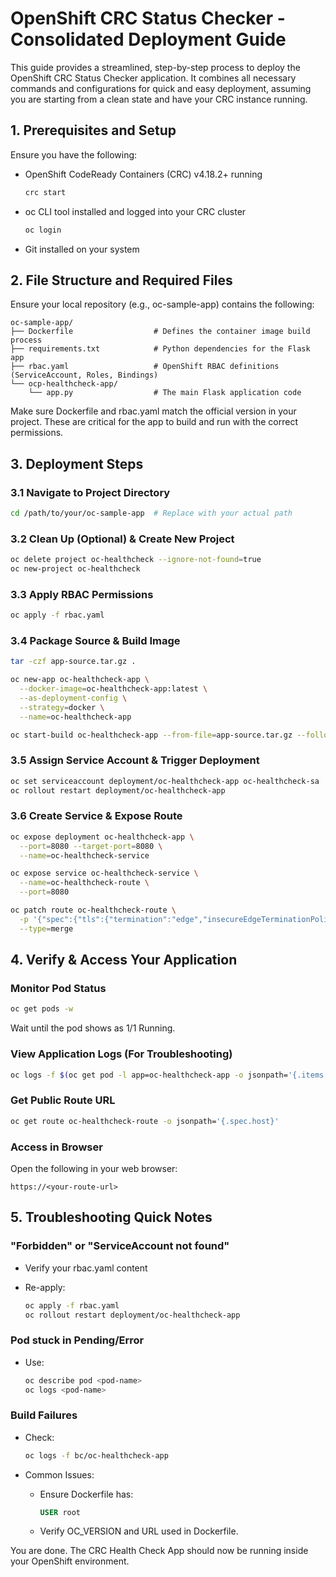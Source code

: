# OpenShift CRC Status Checker - Consolidated Deployment Guide

This guide provides a streamlined, step-by-step process to deploy the OpenShift CRC Status Checker application. It combines all necessary commands and configurations for quick and easy deployment, assuming you are starting from a clean state and have your CRC instance running.

## 1. Prerequisites and Setup

Ensure you have the following:

* OpenShift CodeReady Containers (CRC) v4.18.2+ running

  ```bash
  crc start
  ```

* oc CLI tool installed and logged into your CRC cluster

  ```bash
  oc login
  ```

* Git installed on your system

## 2. File Structure and Required Files

Ensure your local repository (e.g., oc-sample-app) contains the following:

```
oc-sample-app/
├── Dockerfile                  # Defines the container image build process
├── requirements.txt            # Python dependencies for the Flask app
├── rbac.yaml                   # OpenShift RBAC definitions (ServiceAccount, Roles, Bindings)
└── ocp-healthcheck-app/
    └── app.py                  # The main Flask application code
```

Make sure Dockerfile and rbac.yaml match the official version in your project. These are critical for the app to build and run with the correct permissions.

## 3. Deployment Steps

### 3.1 Navigate to Project Directory

```bash
cd /path/to/your/oc-sample-app  # Replace with your actual path
```

### 3.2 Clean Up (Optional) & Create New Project

```bash
oc delete project oc-healthcheck --ignore-not-found=true
oc new-project oc-healthcheck
```

### 3.3 Apply RBAC Permissions

```bash
oc apply -f rbac.yaml
```

### 3.4 Package Source & Build Image

```bash
tar -czf app-source.tar.gz .

oc new-app oc-healthcheck-app \
  --docker-image=oc-healthcheck-app:latest \
  --as-deployment-config \
  --strategy=docker \
  --name=oc-healthcheck-app

oc start-build oc-healthcheck-app --from-file=app-source.tar.gz --follow
```

### 3.5 Assign Service Account & Trigger Deployment

```bash
oc set serviceaccount deployment/oc-healthcheck-app oc-healthcheck-sa
oc rollout restart deployment/oc-healthcheck-app
```

### 3.6 Create Service & Expose Route

```bash
oc expose deployment oc-healthcheck-app \
  --port=8080 --target-port=8080 \
  --name=oc-healthcheck-service

oc expose service oc-healthcheck-service \
  --name=oc-healthcheck-route \
  --port=8080

oc patch route oc-healthcheck-route \
  -p '{"spec":{"tls":{"termination":"edge","insecureEdgeTerminationPolicy":"Redirect"}}}' \
  --type=merge
```

## 4. Verify & Access Your Application

### Monitor Pod Status

```bash
oc get pods -w
```

Wait until the pod shows as 1/1 Running.

### View Application Logs (For Troubleshooting)

```bash
oc logs -f $(oc get pod -l app=oc-healthcheck-app -o jsonpath='{.items[0].metadata.name}')
```

### Get Public Route URL

```bash
oc get route oc-healthcheck-route -o jsonpath='{.spec.host}'
```

### Access in Browser

Open the following in your web browser:

```
https://<your-route-url>
```

## 5. Troubleshooting Quick Notes

### "Forbidden" or "ServiceAccount not found"

* Verify your rbac.yaml content
* Re-apply:

  ```bash
  oc apply -f rbac.yaml
  oc rollout restart deployment/oc-healthcheck-app
  ```

### Pod stuck in Pending/Error

* Use:

  ```bash
  oc describe pod <pod-name>
  oc logs <pod-name>
  ```

### Build Failures

* Check:

  ```bash
  oc logs -f bc/oc-healthcheck-app
  ```

* Common Issues:

  * Ensure Dockerfile has:

    ```dockerfile
    USER root
    ```
  * Verify OC\_VERSION and URL used in Dockerfile.

You are done. The CRC Health Check App should now be running inside your OpenShift environment.

